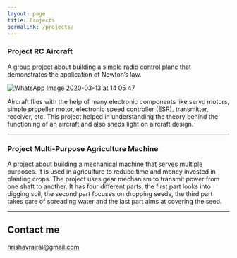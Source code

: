 ```yaml
---
layout: page
title: Projects
permalink: /projects/
---
```


### Project RC Aircraft 

A group project about building a simple radio control plane that demonstrates the application of Newton’s law. 

![WhatsApp Image 2020-03-13 at 14 05 47](https://user-images.githubusercontent.com/62136094/76637310-83c9bb80-6570-11ea-9411-04e7ca9628d4.jpeg)

Aircraft flies with the help of many electronic components like servo motors, simple propeller motor, electronic speed controller (ESR), transmitter, receiver, etc. This project helped in understanding the theory behind the functioning of an aircraft and also sheds light on aircraft design.

***

### Project Multi-Purpose Agriculture Machine 

A project about building a mechanical machine that serves multiple purposes. It is used in agriculture to reduce time and money invested in planting crops. The project uses gear mechanism to transmit power from one shaft to another. It has four different parts, the first part looks into digging soil, the second part focuses on dropping seeds, the third part takes care of spreading water and the last part aims at covering the seed.

***

## Contact me

[hrishavrajrai@gmail.com](mailto:hrishavrajrai@gmail.com)
